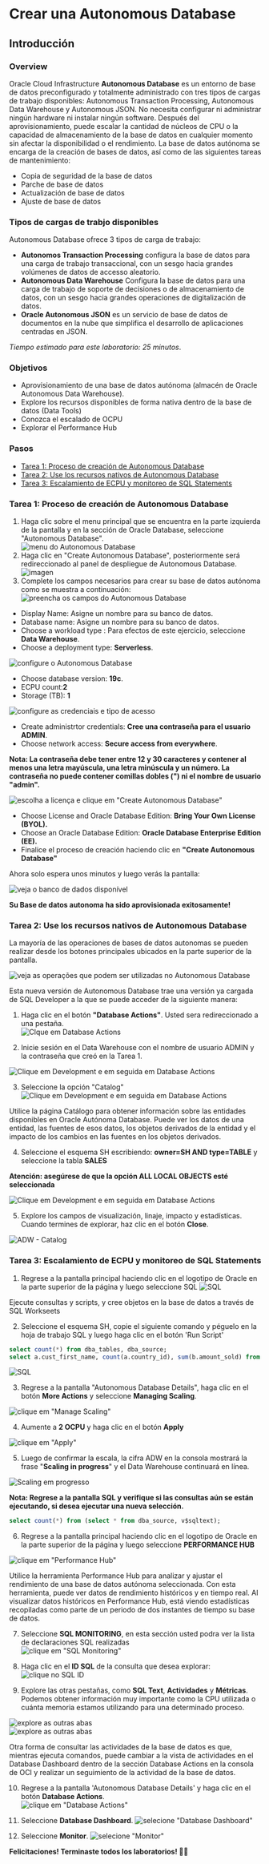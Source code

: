 # Crear una Autonomous Database
## Introducción
### Overview

Oracle Cloud Infrastructure **Autonomous Database** es un entorno de base de datos preconfigurado y totalmente administrado con tres tipos de cargas de trabajo disponibles: Autonomous Transaction Processing, Autonomous Data Warehouse y Autonomous JSON. No necesita configurar ni administrar ningún hardware ni instalar ningún software. Después del aprovisionamiento, puede escalar la cantidad de núcleos de CPU o la capacidad de almacenamiento de la base de datos en cualquier momento sin afectar la disponibilidad o el rendimiento. La base de datos autónoma se encarga de la creación de bases de datos, así como de las siguientes tareas de mantenimiento:

- Copia de seguridad de la base de datos
- Parche de base de datos
- Actualización de base de datos
- Ajuste de base de datos

### Tipos de cargas de trabjo disponibles
Autonomous Database ofrece 3 tipos de carga de trabajo: 
- **Autonomos Transaction Processing** configura la base de datos para una carga de trabajo transaccional, con un sesgo hacia grandes volúmenes de datos de accesso aleatorio.
- **Autonomous Data Warehouse** Configura la base de datos para una carga de trabajo de soporte de decisiones o de almacenamiento de datos, con un sesgo hacia grandes operaciones de digitalización de datos.
- **Oracle Autonomous JSON** es un servicio de base de datos de documentos en la nube que simplifica el desarrollo de aplicaciones centradas en JSON.

*Tiempo estimado para este laboratorio: 25 minutos*.

### Objetivos

- Aprovisionamiento de una base de datos autónoma (almacén de Oracle Autonomous Data Warehouse).
- Explore los recursos disponibles de forma nativa dentro de la base de datos (Data Tools)
- Conozca el escalado de OCPU
- Explorar el Performance Hub
  
### Pasos
- [Tarea 1: Proceso de creación de Autonomous Database](#tarea-1-proceso-de-creación-de-autonomous-database)
- [Tarea 2: Use los recursos nativos de Autonomous Database](#tarea-2-use-los-recursos-nativos-de-autonomous-database)
- [Tarea 3: Escalamiento de ECPU y monitoreo de SQL Statements](#tarea-3-escalamiento-de-ecpu-y-monitoreo-de-sql-statements)

### Tarea 1: Proceso de creación de Autonomous Database

1. Haga clic sobre el menu principal que se encuentra en la parte izquierda de la pantalla y en la sección de Oracle Database, seleccione "Autonomous Database".<br>
![menu do Autonomous Database](./imagenes/autonomous-database-menu-1.png)
2. Haga clic en "Create Autonomous Database", posteriormente será redireccionado al panel de despliegue de Autonomous Database.<br>
![imagen](./imagenes/crear-autonomous.png)
3. Complete los campos necesarios para crear su base de datos autónoma como se muestra a continuación:<br>
![preencha os campos do Autonomous Database](./imagenes/autonomous-database-type-3.png)
- Display Name: Asigne un nombre para su banco de datos.
- Database name: Asigne un nombre para su banco de datos.
- Choose a workload type : Para efectos de este ejercicio, seleccione **Data Warehouse**.
- Choose a deployment type: **Serverless**.

![configure o Autonomous Database](./imagenes/ocpu_serverless.png)

- Choose database version: **19c**.
- ECPU count:**2**
- Storage (TB): **1**



![configure as credenciais e tipo de acesso](./imagenes/autonomous-database-credentials-5.png)

- Create administrtor credentials: **Cree una contraseña para el usuario ADMIN**.
- Choose network access: **Secure access from everywhere**.

**Nota: La contraseña debe tener entre 12 y 30 caracteres y contener al menos una letra mayúscula, una letra minúscula y un número. La contraseña no puede contener comillas dobles (") ni el nombre de usuario "admin".**<br>

![escolha a licença e clique em "Create Autonomous Database"](./imagenes/licencia.png)

- Choose License and Oracle Database Edition: **Bring Your Own License (BYOL).**
- Choose an Oracle Database Edition: **Oracle Database Enterprise Edition (EE).**
- Finalice el proceso de creación haciendo clic en **"Create Autonomous Database"**

Ahora solo espera unos minutos y luego verás la pantalla:

![veja o banco de dados disponível](./imagenes/autonomous-database-available-7.png)

**Su Base de datos autonoma ha sido aprovisionada exitosamente!**

### Tarea 2: Use los recursos nativos de Autonomous Database
La mayoría de las operaciones de bases de datos autonomas se pueden realizar desde los botones principales ubicados en la parte superior de la pantalla.

![veja as operações que podem ser utilizadas no Autonomous Database](./imagenes/autonomous-database-ops-8.png)

Esta nueva versión de Autonomous Database trae una versión ya cargada de SQL Developer a la que se puede acceder de la siguiente manera:
1. Haga clic en el botón **"Database Actions"**. Usted sera redireccionado a una pestaña. <br>
![Clque em Database Actions](./imagenes/autonomous-database-console-9.png)

2.	Inicie sesión en el Data Warehouse con el nombre de usuario ADMIN y la contraseña que creó en la Tarea 1.

![Clique em Development e em seguida em Database Actions](./imagenes/autonomous-database-login-11.png) 

3. Seleccione la opción "Catalog" <br>
![Clique em Development e em seguida em Database Actions](./imagenes/autonomous-database-catalog-12.png)

Utilice la página Catálogo para obtener información sobre las entidades disponibles en Oracle Autónoma Database. Puede ver los datos de una entidad, las fuentes de esos datos, los objetos derivados de la entidad y el impacto de los cambios en las fuentes en los objetos derivados.

4. Seleccione el esquema SH escribiendo: **owner=SH AND type=TABLE** y seleccione la tabla **SALES**

**Atención: asegúrese de que la opción ALL LOCAL OBJECTS esté seleccionada**

![Clique em Development e em seguida em Database Actions](./imagenes/autonomous-database-sales-13.png)

5. Explore los campos de visualización, linaje, impacto y estadísticas. Cuando termines de explorar, haz clic en el botón **Close**.

![ADW - Catalog](./imagenes/autonomous-database-explore-14.png)

### Tarea 3: Escalamiento de ECPU y monitoreo de SQL Statements
1. Regrese a la pantalla principal haciendo clic en el logotipo de Oracle en la parte superior de la página y luego seleccione SQL
![SQL](./imagenes/autonomous-database-sql-15.png)
 
Ejecute consultas y scripts, y cree objetos en la base de datos a través de SQL Workseets

2.	Seleccione el esquema SH, copie el siguiente comando y péguelo en la hoja de trabajo SQL y luego haga clic en el botón 'Run Script' 
```SQL
select count(*) from dba_tables, dba_source;
select a.cust_first_name, count(a.country_id), sum(b.amount_sold) from sh.sales b, sh.customers a, sh.products where a.cust_id = b.cust_id group by a.cust_first_name;
```

![SQL](./imagenes/autonomous-database-sql-16.png)


3. Regrese a la pantalla "Autonomous Database Details", haga clic en el botón **More Actions** y seleccione **Managing Scaling**.

![clique em "Manage Scaling"](./imagenes/autonomous-database-scaling-17.png)

4. Aumente a **2 OCPU** y haga clic en el botón **Apply**

![clique em "Apply"](./imagenes/autonomous-database-apply-18.png)

5. Luego de confirmar la escala, la cifra ADW en la consola mostrará la frase "**Scaling in progress**" y el Data Warehouse continuará en línea.

![Scaling em progresso](./imagenes/autonomous-database-progress-19.png)

**Nota: Regrese a la pantalla SQL y verifique si las consultas aún se están ejecutando, si desea ejecutar una nueva selección.**

```SQL
select count(*) from (select * from dba_source, v$sqltext);
```

6. Regrese a la pantalla principal haciendo clic en el logotipo de Oracle en la parte superior de la página y luego seleccione **PERFORMANCE HUB**

![clique em "Performance Hub"](./imagenes/autonomous-database-performance-20.png)

Utilice la herramienta Performance Hub para analizar y ajustar el rendimiento de una base de datos autónoma seleccionada. Con esta herramienta, puede ver datos de rendimiento históricos y en tiempo real. Al visualizar datos históricos en Performance Hub, está viendo estadísticas recopiladas como parte de un periodo de dos instantes de tiempo su base de datos.

7. Seleccione **SQL MONITORING**, en esta sección usted podra ver la lista de declaraciones SQL realizadas <br>
![clique em "SQL Monitoring"](./imagenes/autonomous-database-monitoring-21.png)

8. Haga clic en el **ID SQL** de la consulta que desea explorar: <br>
![clique no SQL ID](./imagenes/autonomous-database-id-22.png)

9. Explore las otras pestañas, como **SQL Text**, **Actividades** y **Métricas**. Podemos obtener información muy importante como la CPU utilizada o cuánta memoria estamos utilizando para una determinado proceso.

![explore as outras abas](./imagenes/autonomous-database-explore-23.png) <br>
![explore as outras abas](./imagenes/autonomous-database-explore-24.png)

Otra forma de consultar las actividades de la base de datos es que, mientras ejecuta comandos, puede cambiar a la vista de actividades en el Database Dashboard dentro de la sección Database Actions en la consola de OCI y realizar un seguimiento de la actividad de la base de datos.

10. Regrese a la pantalla 'Autonomous Database Details' y haga clic en el botón **Database Actions**.<br>
![clique em "Database Actions"](./imagenes/autonomous-database-console-9.png)

11. Seleccione **Database Dashboard**.
![selecione "Database Dashboard"](./imagenes/autonomous-database-service-25.png) 

12. Seleccione **Monitor**.
![selecione "Monitor"](./imagenes/autonomous-database-activity-26.png) 

**Felicitaciones! Terminaste todos los laboratorios! 👏🤩**
